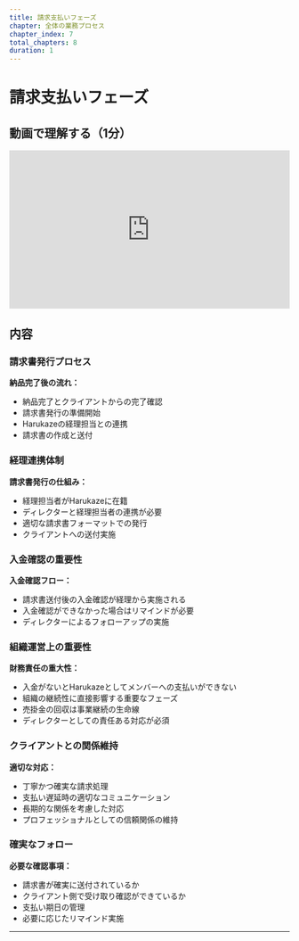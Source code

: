 ```yaml
---
title: 請求支払いフェーズ
chapter: 全体の業務プロセス
chapter_index: 7
total_chapters: 8
duration: 1
---
```


# 請求支払いフェーズ

## 動画で理解する（1分）

<div style="position: relative; padding-bottom: 56.25%; height: 0;"><iframe src="https://www.loom.com/share/78320b8cf07043eeb14f2583717e5120?sid=e3a3dd83-b2ce-49b8-8953-5956542b06ff" frameborder="0" webkitallowfullscreen mozallowfullscreen allowfullscreen style="position: absolute; top: 0; left: 0; width: 100%; height: 100%;"></iframe></div>

## 内容

### 請求書発行プロセス

**納品完了後の流れ：**
- 納品完了とクライアントからの完了確認
- 請求書発行の準備開始
- Harukazeの経理担当との連携
- 請求書の作成と送付

### 経理連携体制

**請求書発行の仕組み：**
- 経理担当者がHarukazeに在籍
- ディレクターと経理担当者の連携が必要
- 適切な請求書フォーマットでの発行
- クライアントへの送付実施

### 入金確認の重要性

**入金確認フロー：**
- 請求書送付後の入金確認が経理から実施される
- 入金確認ができなかった場合はリマインドが必要
- ディレクターによるフォローアップの実施

### 組織運営上の重要性

**財務責任の重大性：**
- 入金がないとHarukazeとしてメンバーへの支払いができない
- 組織の継続性に直接影響する重要なフェーズ
- 売掛金の回収は事業継続の生命線
- ディレクターとしての責任ある対応が必須

### クライアントとの関係維持

**適切な対応：**
- 丁寧かつ確実な請求処理
- 支払い遅延時の適切なコミュニケーション
- 長期的な関係を考慮した対応
- プロフェッショナルとしての信頼関係の維持

### 確実なフォロー

**必要な確認事項：**
- 請求書が確実に送付されているか
- クライアント側で受け取り確認ができているか
- 支払い期日の管理
- 必要に応じたリマインド実施

---

